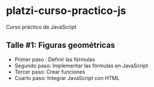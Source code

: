 # platzi-curso-practico-js
Curso práctico de JavaScript

## Talle #1: Figuras geométricas

- Primer paso : Definir las fórmulas
- Segundo paso: Implementar las fórmulas en JavaScript
- Tercer paso: Crear funciones
- Cuarto paso: Integrar JavaScript con HTML
